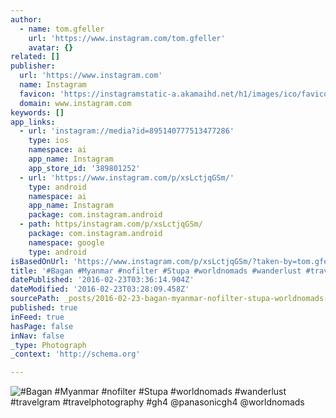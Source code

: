 ```yaml
---
author:
  - name: tom.gfeller
    url: 'https://www.instagram.com/tom.gfeller'
    avatar: {}
related: []
publisher:
  url: 'https://www.instagram.com'
  name: Instagram
  favicon: 'https://instagramstatic-a.akamaihd.net/h1/images/ico/favicon.ico/7cdab0872b15.ico'
  domain: www.instagram.com
keywords: []
app_links:
  - url: 'instagram://media?id=895140777513477286'
    type: ios
    namespace: ai
    app_name: Instagram
    app_store_id: '389801252'
  - url: 'https://www.instagram.com/p/xsLctjqGSm/'
    type: android
    namespace: ai
    app_name: Instagram
    package: com.instagram.android
  - path: https/instagram.com/p/xsLctjqGSm/
    package: com.instagram.android
    namespace: google
    type: android
isBasedOnUrl: 'https://www.instagram.com/p/xsLctjqGSm/?taken-by=tom.gfeller'
title: '#Bagan #Myanmar #nofilter #Stupa #worldnomads #wanderlust #travelgram #travelphotography #gh4 @panasonicgh4 @worldnomads'
datePublished: '2016-02-23T03:36:14.904Z'
dateModified: '2016-02-23T03:28:09.458Z'
sourcePath: _posts/2016-02-23-bagan-myanmar-nofilter-stupa-worldnomads-wanderlust-t.md
published: true
inFeed: true
hasPage: false
inNav: false
_type: Photograph
_context: 'http://schema.org'

---
```

![&num;Bagan &num;Myanmar &num;nofilter &num;Stupa &num;worldnomads &num;wanderlust &num;travelgram &num;travelphotography &num;gh4 &commat;panasonicgh4 &commat;worldnomads](https://scontent.cdninstagram.com/t51.2885-15/e15/10903538_810814465621006_1167909197_n.jpg?ig_cache_key=ODk1MTQwNzc3NTEzNDc3Mjg2.2)